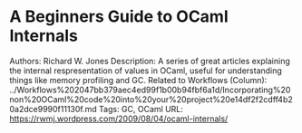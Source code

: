 # A Beginners Guide to OCaml Internals

Authors: Richard W. Jones
Description: A series of great articles explaining the internal respresentation of values in OCaml, useful for understanding things like memory profiling and GC.
Related to Workflows (Column): ../Workflows%202047bb379aec4ed99f1b00b94fbf6a1d/Incorporating%20non%20OCaml%20code%20into%20your%20project%20e14df2f2cdff4b20a2dce9990f11130f.md
Tags: GC, OCaml
URL: https://rwmj.wordpress.com/2009/08/04/ocaml-internals/